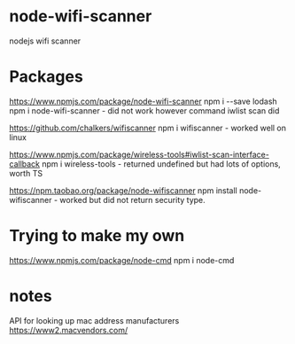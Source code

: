# node-wifi-scanner
nodejs wifi scanner

# Packages
https://www.npmjs.com/package/node-wifi-scanner
npm i --save lodash
npm i node-wifi-scanner - did not work
however command iwlist scan did

https://github.com/chalkers/wifiscanner
npm i wifiscanner - worked well on linux

https://www.npmjs.com/package/wireless-tools#iwlist-scan-interface-callback
npm i wireless-tools - returned undefined but had lots of options, worth TS

https://npm.taobao.org/package/node-wifiscanner
npm install node-wifiscanner - worked but did not return security type.

# Trying to make my own
https://www.npmjs.com/package/node-cmd
npm i node-cmd

# notes
API for looking up mac address manufacturers
https://www2.macvendors.com/